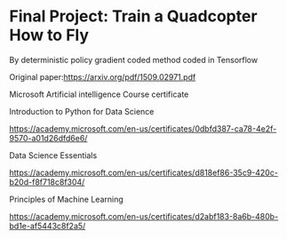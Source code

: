# Final Project: Train a Quadcopter How to Fly
By deterministic policy gradient coded method coded in Tensorflow 

Original paper:https://arxiv.org/pdf/1509.02971.pdf

Microsoft Artificial intelligence Course certificate

Introduction to Python for Data Science

https://academy.microsoft.com/en-us/certificates/0dbfd387-ca78-4e2f-9570-a01d26dfd6e6/

Data Science Essentials

https://academy.microsoft.com/en-us/certificates/d818ef86-35c9-420c-b20d-f8f718c8f304/

Principles of Machine Learning

https://academy.microsoft.com/en-us/certificates/d2abf183-8a6b-480b-bd1e-af5443c8f2a5/

